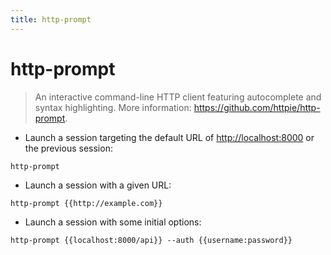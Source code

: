 ```yaml
---
title: http-prompt
---
```

# http-prompt

> An interactive command-line HTTP client featuring autocomplete and syntax highlighting.
> More information: <https://github.com/httpie/http-prompt>.

- Launch a session targeting the default URL of <http://localhost:8000> or the previous session:

`http-prompt`

- Launch a session with a given URL:

`http-prompt {{http://example.com}}`

- Launch a session with some initial options:

`http-prompt {{localhost:8000/api}} --auth {{username:password}}`
